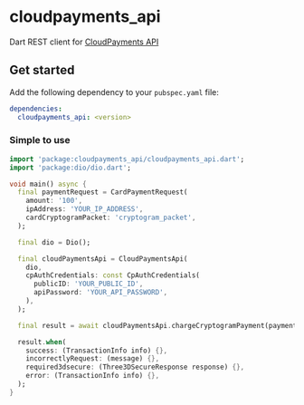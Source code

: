 # cloudpayments_api

Dart REST client for [CloudPayments API](https://developers.cloudpayments.ru/#api)

## Get started

Add the following dependency to your `pubspec.yaml` file:

```yaml
dependencies:
  cloudpayments_api: <version>
```

### Simple to use

```dart
import 'package:cloudpayments_api/cloudpayments_api.dart';
import 'package:dio/dio.dart';

void main() async {
  final paymentRequest = CardPaymentRequest(
    amount: '100',
    ipAddress: 'YOUR_IP_ADDRESS',
    cardCryptogramPacket: 'cryptogram_packet',
  );

  final dio = Dio();

  final cloudPaymentsApi = CloudPaymentsApi(
    dio,
    cpAuthCredentials: const CpAuthCredentials(
      publicID: 'YOUR_PUBLIC_ID',
      apiPassword: 'YOUR_API_PASSWORD',
    ),
  );

  final result = await cloudPaymentsApi.chargeCryptogramPayment(paymentRequest);

  result.when(
    success: (TransactionInfo info) {},
    incorrectlyRequest: (message) {},
    required3dsecure: (Three3DSecureResponse response) {},
    error: (TransactionInfo info) {},
  );
}
```
